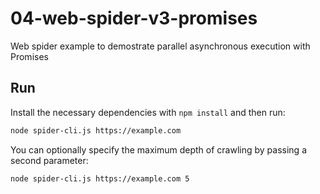 # 04-web-spider-v3-promises

Web spider example to demostrate parallel asynchronous execution with Promises

## Run

Install the necessary dependencies with `npm install` and then run:

```bash
node spider-cli.js https://example.com
```

You can optionally specify the maximum depth of crawling by passing a second parameter:

```bash
node spider-cli.js https://example.com 5
